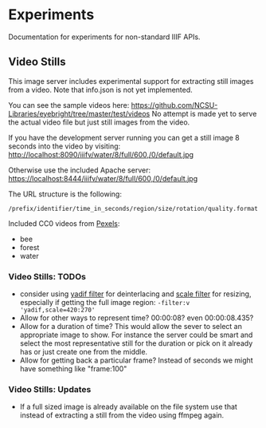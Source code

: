 # Experiments

Documentation for experiments for non-standard IIIF APIs.

## Video Stills

This image server includes experimental support for extracting still images from a video. Note that info.json is not yet implemented.

You can see the sample videos here:
<https://github.com/NCSU-Libraries/eyebright/tree/master/test/videos>
No attempt is made yet to serve the actual video file but just still images from the video.

If you have the development server running you can get a still image 8 seconds into the video by visiting:
<http://localhost:8090/iiifv/water/8/full/600,/0/default.jpg>

Otherwise use the included Apache server:
<https://localhost:8444/iiifv/water/8/full/600,/0/default.jpg>

The URL structure is the following:

`/prefix/identifier/time_in_seconds/region/size/rotation/quality.format`

Included CC0 videos from [Pexels](https://videos.pexels.com/video-license):

- bee
- forest
- water

### Video Stills: TODOs
- consider using [yadif filter](http://ffmpeg.org/ffmpeg-all.html#yadif) for deinterlacing and [scale filter](http://ffmpeg.org/ffmpeg-all.html#scale) for resizing, especially if getting the full image region: `-filter:v 'yadif,scale=420:270'`
- Allow for other ways to represent time? 00:00:08? even 00:00:08.435?
- Allow for a duration of time? This would allow the sever to select an appropriate image to show. For instance the server could be smart and select the most representative still for the duration or pick on it already has or just create one from the middle.
- Allow for getting back a particular frame? Instead of seconds we might have something like "frame:100"

### Video Stills: Updates
- If a full sized image is already available on the file system use that instead of extracting a still from the video using ffmpeg again.
